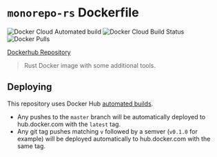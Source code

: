 # `monorepo-rs` Dockerfile

![Docker Cloud Automated build](https://img.shields.io/docker/cloud/automated/mvertescher/monorepo-rs)
![Docker Cloud Build Status](https://img.shields.io/docker/cloud/build/mvertescher/monorepo-rs)
![Docker Pulls](https://img.shields.io/docker/pulls/mvertescher/monorepo-rs)

[Dockerhub Repository](https://hub.docker.com/r/mvertescher/monorepo-rs)

> Rust Docker image with some additional tools.

## Deploying

This repository uses Docker Hub [automated builds](https://docs.docker.com/docker-hub/builds/).

- Any pushes to the `master` branch will be automatically deployed to
  hub.docker.com with the `latest` tag.
- Any git tag pushes matching `v` followed by a semver (`v0.1.0` for example)
  will be deployed automatically to hub.docker.com with the same tag.
